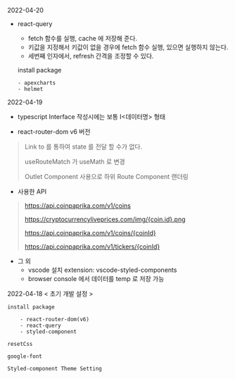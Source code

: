2022-04-20

- react-query

  - fetch 함수를 실행, cache 에 저장해 준다.
  - 키값을 지정해서 키값이 없을 경우에 fetch 함수 실행, 있으면 실행하지 않는다.
  - 세번째 인자에서, refresh 간격을 조정할 수 있다.

  install package

      - apexcharts
      - helmet

2022-04-19

- typescript Interface 작성시에는 보통 I<데이터명> 형태

- react-router-dom v6 버전

> Link to 를 통하여 state 를 전달 할 수가 없다.
>
> useRouteMatch 가 useMath 로 변경
>
> Outlet Component 사용으로 하위 Route Component 랜더링

- 사용한 API

> https://api.coinpaprika.com/v1/coins
>
> https://cryptocurrencyliveprices.com/img/{coin.id}.png
>
> https://api.coinpaprika.com/v1/coins/{coinId}
>
> https://api.coinpaprika.com/v1/tickers/{coinId}

- 그 외
  - vscode 설치 extension: vscode-styled-components
  - browser console 에서 데이터를 temp 로 저장 가능

2022-04-18 < 초기 개발 설정 >

    install package

        - react-router-dom(v6)
        - react-query
        - styled-component

    resetCss

    google-font

    Styled-component Theme Setting
